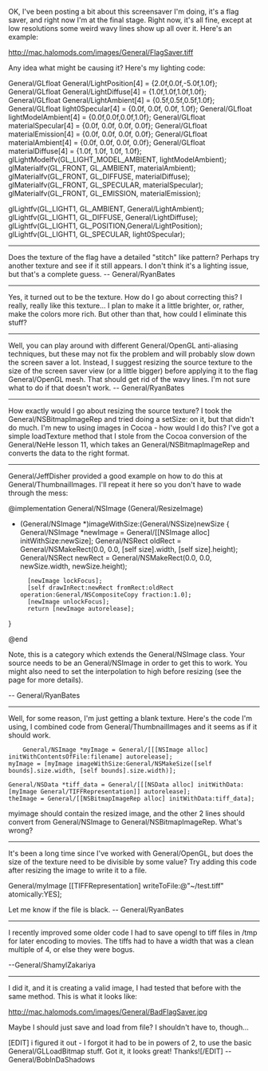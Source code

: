 

OK, I've been posting a bit about this screensaver I'm doing, it's a flag saver, and right now I'm at the final stage. Right now, it's all fine, except at low resolutions some weird wavy lines show up all over it. Here's an example:

http://mac.halomods.com/images/General/FlagSaver.tiff

Any idea what might be causing it? Here's my lighting code:

    
   General/GLfloat General/LightPosition[4] = {2.0f,0.0f,-5.0f,1.0f};
   General/GLfloat General/LightDiffuse[4] = {1.0f,1.0f,1.0f,1.0f};
   General/GLfloat General/LightAmbient[4] = {0.5f,0.5f,0.5f,1.0f};
   General/GLfloat light0Specular[4] = {0.0f, 0.0f, 0.0f, 1.0f};
   General/GLfloat lightModelAmbient[4] = {0.0f,0.0f,0.0f,1.0f};
   General/GLfloat materialSpecular[4] = {0.0f, 0.0f, 0.0f, 0.0f};
   General/GLfloat materialEmission[4] = {0.0f, 0.0f, 0.0f, 0.0f};
   General/GLfloat materialAmbient[4] = {0.0f, 0.0f, 0.0f, 0.0f};
   General/GLfloat materialDiffuse[4] = {1.0f, 1.0f, 1.0f, 1.0f};
   glLightModelfv(GL_LIGHT_MODEL_AMBIENT, lightModelAmbient);
   glMaterialfv(GL_FRONT, GL_AMBIENT, materialAmbient);
   glMaterialfv(GL_FRONT, GL_DIFFUSE, materialDiffuse);
   glMaterialfv(GL_FRONT, GL_SPECULAR, materialSpecular);
   glMaterialfv(GL_FRONT, GL_EMISSION, materialEmission);
 
   glLightfv(GL_LIGHT1, GL_AMBIENT, General/LightAmbient); 
   glLightfv(GL_LIGHT1, GL_DIFFUSE, General/LightDiffuse);   
   glLightfv(GL_LIGHT1, GL_POSITION,General/LightPosition);   
   glLightfv(GL_LIGHT1, GL_SPECULAR, light0Specular);


----

Does the texture of the flag have a detailed "stitch" like pattern? Perhaps try another texture and see if it still appears. I don't think it's a lighting issue, but that's a complete guess. -- General/RyanBates

----

Yes, it turned out to be the texture. How do I go about correcting this? I really, really like this texture... I plan to make it a little brighter, or, rather, make the colors more rich. But other than that, how could I eliminate this stuff?

----

Well, you can play around with different General/OpenGL anti-aliasing techniques, but these may not fix the problem and will probably slow down the screen saver a lot. Instead, I suggest resizing the source texture to the size of the screen saver view (or a little bigger) before applying it to the flag General/OpenGL mesh. That should get rid of the wavy lines. I'm not sure what to do if that doesn't work. -- General/RyanBates

----

How exactly would I go about resizing the source texture? I took the General/NSBitmapImageRep and tried doing a setSize: on it, but that didn't do much. I'm new to using images in Cocoa - how would I do this? I've got a simple loadTexture method that I stole from the Cocoa conversion of the General/NeHe lesson 11, which takes an General/NSBitmapImageRep and converts the data to the right format.

----

General/JeffDisher provided a good example on how to do this at General/ThumbnailImages. I'll repeat it here so you don't have to wade through the mess:

    
@implementation General/NSImage (General/ResizeImage)

- (General/NSImage *)imageWithSize:(General/NSSize)newSize
{
        General/NSImage *newImage = General/[[NSImage alloc] initWithSize:newSize];
        General/NSRect oldRect = General/NSMakeRect(0.0, 0.0, [self size].width, [self size].height);
        General/NSRect newRect = General/NSMakeRect(0.0, 0.0, newSize.width, newSize.height);

        [newImage lockFocus];
        [self drawInRect:newRect fromRect:oldRect operation:General/NSCompositeCopy fraction:1.0];
        [newImage unlockFocus];
        return [newImage autorelease];
}

@end


Note, this is a category which extends the General/NSImage class. Your source needs to be an General/NSImage in order to get this to work. You might also need to set the interpolation to high before resizing (see the page for more details).

-- General/RyanBates

----

Well, for some reason, I'm just getting a blank texture. Here's the code I'm using, I combined code from General/ThumbnailImages and it seems as if it should work.

    
        General/NSImage *myImage = General/[[[NSImage alloc] initWithContentsOfFile:filename] autorelease];
	myImage = [myImage imageWithSize:General/NSMakeSize([self bounds].size.width, [self bounds].size.width)];
	
	General/NSData *tiff_data = General/[[[NSData alloc] initWithData:[myImage General/TIFFRepresentation]] autorelease];
	theImage = General/[[NSBitmapImageRep alloc] initWithData:tiff_data];


myimage should contain the resized image, and the other 2 lines should convert from General/NSImage to General/NSBitmapImageRep. What's wrong?

----

It's been a long time since I've worked with General/OpenGL, but does the size of the texture need to be divisible by some value? Try adding this code after resizing the image to write it to a file.

    
General/myImage [[TIFFRepresentation] writeToFile:@"~/test.tiff" atomically:YES];


Let me know if the file is black. -- General/RyanBates

----

I recently improved some older code I had to save opengl to tiff files in /tmp for later encoding to movies. The tiffs had to have a width that was a clean multiple of 4, or else they were bogus.

--General/ShamylZakariya

----

I did it, and it is creating a valid image, I had tested that before with the same method. This is what it looks like:

http://mac.halomods.com/images/General/BadFlagSaver.jpg

Maybe I should just save and load from file? I shouldn't have to, though...

[EDIT] i figured it out - I forgot it had to be in powers of 2, to use the basic General/GLLoadBitmap stuff. Got it, it looks great! Thanks![/EDIT]
-- General/BobInDaShadows
